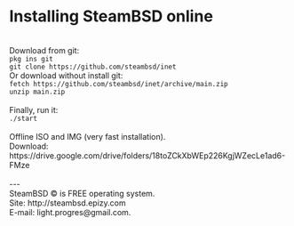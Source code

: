 <h1> Installing SteamBSD online </h1>
<br>Download from git: 
<br><code>pkg ins git</code>
<br><code>git clone https://github.com/steambsd/inet</code>
<br>Or download without install git:
<br><code>fetch https://github.com/steambsd/inet/archive/main.zip</code>
<br><code>unzip main.zip</code>
<br> 
<br>Finally, run it:
<br><code>./start</code>
<br> 
<br>Offline ISO and IMG (very fast installation).
<br>Download: https://drive.google.com/drive/folders/18toZCkXbWEp226KgjWZecLe1ad6-FMze
<br> 
<br>---
<br>SteamBSD © is FREE operating system.
<br>Site: http://steambsd.epizy.com
<br>E-mail: light.progres@gmail.com.
